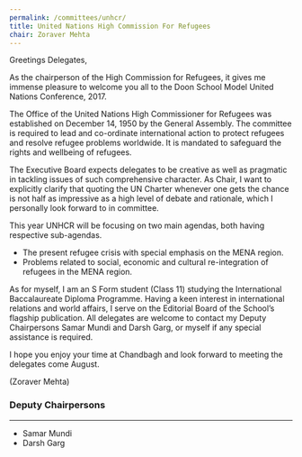```yaml
---
permalink: /committees/unhcr/
title: United Nations High Commission For Refugees
chair: Zoraver Mehta
---
```


Greetings Delegates,

As the chairperson of the High Commission for Refugees, it gives me immense pleasure to welcome you all to the Doon School Model United Nations Conference, 2017.

The Office of the United Nations High Commissioner for Refugees was established on December 14, 1950 by the General Assembly. The committee is required to lead and co-ordinate international action to protect refugees and resolve refugee problems worldwide. It is mandated to safeguard the rights and wellbeing of refugees.

The Executive Board expects delegates to be creative as well as pragmatic in tackling issues of such comprehensive character. As Chair, I want to explicitly clarify that quoting the UN Charter whenever one gets the chance is not half as impressive as a high level of debate and rationale, which I personally look forward to in committee.

This year UNHCR will be focusing on two main agendas, both having respective sub-agendas.

- The present refugee crisis with special emphasis on the MENA region.
- Problems related to social, economic and cultural re-integration of refugees in the MENA region.

As for myself, I am an S Form student (Class 11) studying the International Baccalaureate Diploma Programme. Having a keen interest in international relations and world affairs, I serve on the Editorial Board of the School’s flagship publication. All delegates are welcome to contact my Deputy Chairpersons Samar Mundi and Darsh Garg, or myself if any special assistance is required.

I hope you enjoy your time at Chandbagh and look forward to meeting the delegates come August.

(Zoraver Mehta)


### Deputy Chairpersons
<hr>

- Samar Mundi
- Darsh Garg
